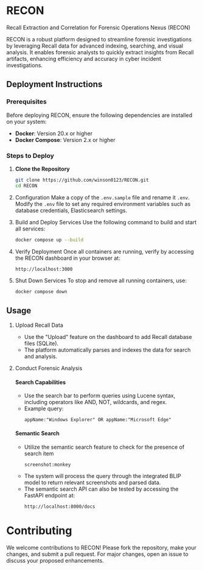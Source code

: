 # RECON
Recall Extraction and Correlation for Forensic Operations Nexus (RECON)

RECON is a robust platform designed to streamline forensic investigations by leveraging Recall data for advanced indexing, searching, and visual analysis. It enables forensic analysts to quickly extract insights from Recall artifacts, enhancing efficiency and accuracy in cyber incident investigations.

## Deployment Instructions
### Prerequisites
Before deploying RECON, ensure the following dependencies are installed on your system:  
- **Docker**: Version 20.x or higher  
- **Docker Compose**: Version 2.x or higher  

### Steps to Deploy

1. **Clone the Repository**  
   ```bash
   git clone https://github.com/winson0123/RECON.git
   cd RECON
   ```

2. Configuration
Make a copy of the `.env.sample` file and rename it `.env`. Modify the `.env` file to set any required environment variables such as database credentials, Elasticsearch settings.

3. Build and Deploy Services
Use the following command to build and start all services:
   ```bash
   docker compose up --build
   ```

4. Verify Deployment
Once all containers are running, verify by accessing the RECON dashboard in your browser at:
   ```
   http://localhost:3000
   ```

5. Shut Down Services
To stop and remove all running containers, use:
   ```bash
   docker compose down
   ```
## Usage
1. Upload Recall Data
   - Use the "Upload" feature on the dashboard to add Recall database files (SQLite).
   - The platform automatically parses and indexes the data for search and analysis.

2. Conduct Forensic Analysis
   #### Search Capabilities

   - Use the search bar to perform queries using Lucene syntax, including operators like AND, NOT, wildcards, and regex.
   - Example query:
      ```
      appName:"Windows Explorer" OR appName:"Microsoft Edge"
      ```
   #### Semantic Search
   - Utilize the semantic search feature to check for the presence of search item
      ```
      screenshot:monkey
      ```
   - The system will process the query through the integrated BLIP model to return relevant screenshots and parsed data.
   - The semantic search API can also be tested by accessing the FastAPI endpoint at:
      ```
      http://localhost:8000/docs
      ```

# Contributing
We welcome contributions to RECON! Please fork the repository, make your changes, and submit a pull request. For major changes, open an issue to discuss your proposed enhancements.
